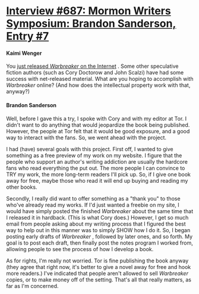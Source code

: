 # [Interview #687: Mormon Writers Symposium: Brandon Sanderson, Entry #7](https://www.theoryland.com/intvmain.php?i=687#7)

#### Kaimi Wenger

You
[just released
*Warbreaker*
on the Internet](http://www.brandonsanderson.com/blog.php?date=1178866800)
. Some other speculative fiction authors (such as Cory Doctorow and John Scalzi) have had some success with net-released material. What are you hoping to accomplish with
*Warbreaker*
online? (And how does the intellectual property work with that, anyway?)

#### Brandon Sanderson

Well, before I gave this a try, I spoke with Cory and with my editor at Tor. I didn't want to do anything that would jeopardize the book being published. However, the people at Tor felt that it would be good exposure, and a good way to interact with the fans. So, we went ahead with the project.

I had (have) several goals with this project. First off, I wanted to give something as a free preview of my work on my website. I figure that the people who support an author's writing addiction are usually the hardcore fans who read everything the put out. The more people I can convince to TRY my work, the more long-term readers I'll pick up. So, if I give one book away for free, maybe those who read it will end up buying and reading my other books.

Secondly, I really did want to offer something as a "thank you" to those who've already read my works. If I'd just wanted a freebie on my site, I would have simply posted the finished
*Warbreaker*
about the same time that I released it in hardback. (This is what Cory does.) However, I get so much email from people asking about my writing process that I figured the best way to help out in this manner was to simply SHOW how I do it. So, I began posting early drafts of
*Warbreaker*
, followed by later ones, and so forth. My goal is to post each draft, then finally post the notes program I worked from, allowing people to see the process of how I develop a book.

As for rights, I'm really not worried. Tor is fine publishing the book anyway (they agree that right now, it's better to give a novel away for free and hook more readers.) I've indicated that people aren't allowed to sell
*Warbreaker*
copies, or to make money off of the setting. That's all that really matters, as far as I'm concerned.

